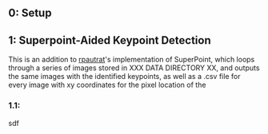 
## 0: Setup


## 1: Superpoint-Aided Keypoint Detection
This is an addition to [rpautrat](https://github.com/rpautrat/SuperPoint?tab=readme-ov-file)'s implementation of SuperPoint, which loops through a series of images stored in XXX DATA DIRECTORY XX, and outputs the same images with the identified keypoints, as well as a .csv file for every image with xy coordinates for the pixel location of the 

### 1.1: 
sdf